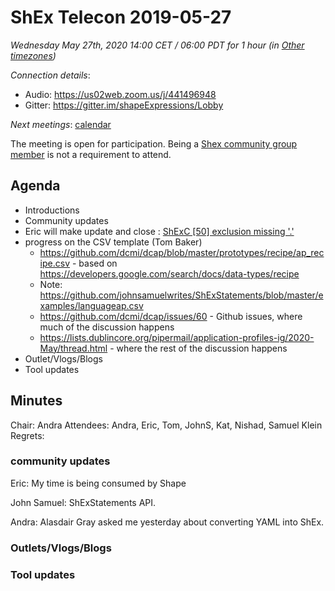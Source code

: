 # ShEx Telecon 2019-05-27

*Wednesday May 27th, 2020 14:00 CET / 06:00 PDT for 1 hour (in [Other timezones](https://www.timeanddate.com/worldclock/fixedtime.html?msg=ShEx+CG&iso=20200527T14&p1=195&ah=1))*

*Connection details*:

* Audio: https://us02web.zoom.us/j/441496948
* Gitter: https://gitter.im/shapeExpressions/Lobby

*Next meetings*: [calendar](https://calendar.google.com/event?action=TEMPLATE&tmeid=N2VyOGMyYjJnZTVma25qMWhlYWF2YmYycHFfMjAyMDAxMDhUMTMwMDAwWiBtaWNlbGlvLmJlX2FjM2xqNzNqdTA0YTY3OGIwaHRsMXBpamRvQGc&tmsrc=micelio.be_ac3lj73ju04a678b0htl1pijdo%40group.calendar.google.com&scp=ALL)

The meeting is open for participation. Being a [Shex community group member](https://www.w3.org/community/shex/participants) is not a requirement to attend.

## Agenda

* Introductions
* Community updates
* Eric will make update and close : [ShExC [50] exclusion missing '.'](https://github.com/shexSpec/spec/issues/35)
* progress on the CSV template (Tom Baker)
  * https://github.com/dcmi/dcap/blob/master/prototypes/recipe/ap_recipe.csv - based on https://developers.google.com/search/docs/data-types/recipe
  * Note: https://github.com/johnsamuelwrites/ShExStatements/blob/master/examples/languageap.csv
  * https://github.com/dcmi/dcap/issues/60 - Github issues, where much of the discussion happens
  * https://lists.dublincore.org/pipermail/application-profiles-ig/2020-May/thread.html - where the rest of the discussion happens
* Outlet/Vlogs/Blogs
* Tool updates 

## Minutes
  
Chair: Andra
Attendees: Andra, Eric, Tom, JohnS, Kat, Nishad, Samuel Klein
Regrets:

### community updates

Eric: My time is being consumed by Shape 

John Samuel: ShExStatements API.

Andra: Alasdair Gray asked me yesterday about converting YAML into ShEx.

### Outlets/Vlogs/Blogs

### Tool updates


